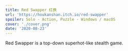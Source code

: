 ```yaml
---
title: Red Swapper 红换
url: 'https://houkanshan.itch.io/red-swapper'
spoiler: Solo - Action, Puzzle - Windows / macOS
cover: './cover.png'
date: '2020-08-23'
---
```


Red Swapper is a top-down superhot-like stealth game.